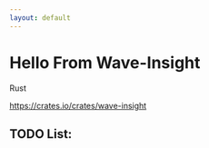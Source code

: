 ```yaml
---
layout: default
---
```


# Hello From Wave-Insight

Rust

https://crates.io/crates/wave-insight

## TODO List: